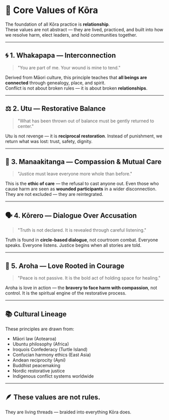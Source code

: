 # 🌱 Core Values of Kōra

The foundation of all Kōra practice is **relationship**.  
These values are not abstract — they are lived, practiced, and built into how we resolve harm, elect leaders, and hold communities together.

---

## 🌀 1. **Whakapapa** — Interconnection

> "You are part of me. Your wound is mine to tend."

Derived from Māori culture, this principle teaches that **all beings are connected** through genealogy, place, and spirit.  
Conflict is not about broken rules — it is about broken **relationships**.

---

## ⚖️ 2. **Utu** — Restorative Balance

> "What has been thrown out of balance must be gently returned to center."

Utu is not revenge — it is **reciprocal restoration**. Instead of punishment, we return what was lost: trust, safety, dignity.

---

## 🫱 3. **Manaakitanga** — Compassion & Mutual Care

> "Justice must leave everyone more whole than before."

This is the **ethic of care** — the refusal to cast anyone out. Even those who cause harm are seen as **wounded participants** in a wider disconnection. They are not excluded — they are reintegrated.

---

## 🗣 4. **Kōrero** — Dialogue Over Accusation

> "Truth is not declared. It is revealed through careful listening."

Truth is found in **circle-based dialogue**, not courtroom combat. Everyone speaks. Everyone listens. Justice begins when all stories are told.

---

## 🧭 5. **Aroha** — Love Rooted in Courage

> "Peace is not passive. It is the bold act of holding space for healing."

Aroha is love in action — the **bravery to face harm with compassion**, not control. It is the spiritual engine of the restorative process.

---

## 📚 Cultural Lineage

These principles are drawn from:
- Māori law (Aotearoa)
- Ubuntu philosophy (Africa)
- Iroquois Confederacy (Turtle Island)
- Confucian harmony ethics (East Asia)
- Andean reciprocity (Ayni)
- Buddhist peacemaking
- Nordic restorative justice
- Indigenous conflict systems worldwide

---

## 🪶 These values are not rules.  
They are living threads — braided into everything Kōra does.
